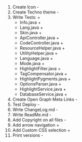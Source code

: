 1. Create Icon -
2. Create Techno theme -
3. Write Tests: +
    * Info.java +
    * Lang.java +
    * Skin.java +
    * ApiController.java +
    * CodeController.java +
    * ResourceHelper.java +
    * UtilityHelper.java +
    * Language.java +
    * Mode.java +
    * HighlightFilter.java +
    * TagCompensator.java +
    * HighlightPygments.java +
    * OptionsParser.java +
    * HighlightService.java +
    * DatabaseService.java +
4. Create Open Graph Meta Links -
5. Test Deploy -
6. Write ChangeLog.md -
7. Write ReadMe.md -
8. Add Copyright on all files -
9. Add arrow navigation +
10. Add Custom CSS selection +
11. Print versions -
